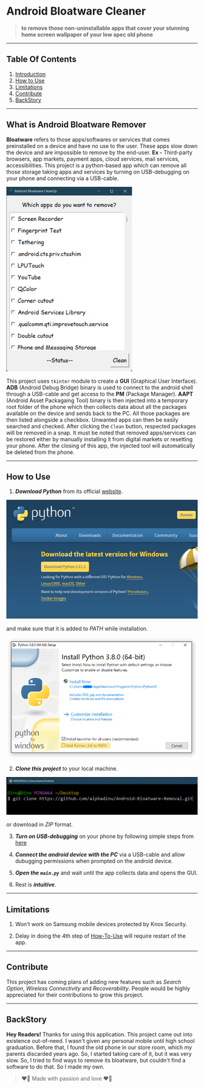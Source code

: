 # Android Bloatware Cleaner

> **to remove those non-uninstallable apps that cover your stunning home screen wallpaper of your low spec old phone**

- - -

## Table Of Contents

1. [Introduction](#what-is-android-bloatware-remover)
1. [How to Use](#how-to-use)
1. [Limitations](#limitations)
1. [Contribute](#contribute)
1. [BackStory](#backstory)
- - -

## What is Android Bloatware Remover

**Bloatware** refers to those apps/softwares or services that comes preinstalled on a device and have no use to the user. These apps slow down the device and are impossible to remove by the end-user. **Ex -** Third-party browsers, app markets, payment apps, cloud services, mail services, accessibilities. This project is a python-based app which can remove all those storage taking apps and services by turning on USB-debugging on your phone and connecting via a USB-cable.

![Application Interface](./res/app.png)

This project uses `tkinter` module to create a **GUI** (Graphical User Interface). **ADB** (Android Debug Bridge) binary is used to connect to the android shell through a USB-cable and get access to the **PM** (Package Manager). **AAPT** (Android Asset Packagaing Tool) binary is then injected into a temporary root folder of the phone which then collects data about all the packages available on the device and sends back to the PC. All those packages are then listed alongside a checkbox. Unwanted apps can then be easily searched and checked. After clicking the `Clean` button, respected packages will be removed in a snap. It must be noted that removed apps/services can be restored either by manually installing it from digital markets or resetting your phone. After the closing of this app, the injected tool will automatically be deleted from the phone.

- - -

## How to Use

1. ***Download Python*** from its official [website](https://www.python.org/downloads/).

![Download Page of Python](./res/python-website.png)

and make sure that it is added to *PATH* while installation.

![Installer of Python](./res/python-installer.png)

2. ***Clone this project*** to your local machine.

![Clone Command](./res/clone-command.png)

or download in *ZIP* format.

3. ***Turn on USB-debugging*** on your phone by following simple steps from [here](https://developer.android.com/studio/debug/dev-options)

4. ***Connect the android device with the PC*** via a USB-cable and allow dubugging permissions when prompted on the android device.

5. ***Open the `main.py`*** and wait until the app collects data and opens the GUI.

6. Rest is ***intuitive***.

- - -

## Limitations

1. Won't work on Samsung mobile devices protected by Knox Security.

1. Delay in doing the 4th step of [How-To-Use](#how-to-use) will require restart of the app.

- - -

## Contribute

This project has coming plans of adding new features such as *Search Option*, *Wireless Connectivity* and *Recoverability*. People would be highly appreciated for their contributions to grow this project.

----------------------------------------

## BackStory

**Hey Readers!** Thanks for using this application. This project came out into existence out-of-need. I wasn't given any personal mobile until high school graduation. Before that, I found the old phone in our store room, which my parents discarded years ago.
So, I started taking care of it, but it was very slow. So, I tried to find ways to remove its bloatware, but couldn't find a software to do that. So I made my own.

> ❤️‍🔥 Made with passion and love ❤️‍🔥